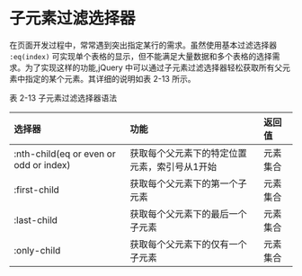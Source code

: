 # 子元素过滤选择器

在页面开发过程中，常常遇到突出指定某行的需求。虽然使用基本过滤选择器 `:eq(index)` 可实现单个表格的显示，但不能满足大量数据和多个表格的选择需求。为了实现这样的功能,jQuery 中可以通过子元素过滤选择器轻松获取所有父元素中指定的某个元素。其详细的说明如表 2-13 所示。

表 2-13 子元素过滤选择器语法

| 选择器 | 功能 | 返回值 |
| :--- | :--- | :--- |
| :nth-child(eq or even or odd or index) | 获取每个父元素下的特定位置元素，索引号从1开始 | 元素集合 |
| :first-child | 获取每个父元素下的第一个子元素 | 元素集合 |
| :last-child | 获取每个父元素下的最后一个子元素 | 元素集合 |
| :only-child | 获取每个父元素下的仅有一个子元素 | 元素集合 |

